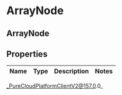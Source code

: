 # ArrayNode

## ArrayNode

## Properties

|Name | Type | Description | Notes|
|------------ | ------------- | ------------- | -------------|



_PureCloudPlatformClientV2@157.0.0_
